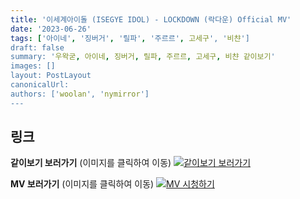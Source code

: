 ```yaml
---
title: '이세계아이돌 (ISEGYE IDOL) - LOCKDOWN (락다운) Official MV'
date: '2023-06-26'
tags: ['아이네', '징버거', '릴파', '주르르', 고세구', '비챤']
draft: false
summary: '우왁굳, 아이네, 징버거, 릴파, 주르르, 고세구, 비챤 같이보기'
images: []
layout: PostLayout
canonicalUrl:
authors: ['woolan', 'nymirror']
---
```


## 링크

**같이보기 보러가기** (이미지를 클릭하여 이동)
[![같이보기 보러가기](https://cdn.discordapp.com/attachments/1136601898116464710/1137050327938506852/logo.png)](https://cafe.naver.com/steamindiegame/11794577)

**MV 보러가기** (이미지를 클릭하여 이동)
[![MV 시청하기](https://i.ytimg.com/vi/QgMFpuos4Rg/maxresdefault.jpg)](https://youtu.be/QgMFpuos4Rg)
